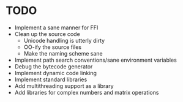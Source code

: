 TODO
====

+ Implement a sane manner for FFI
+ Clean up the source code
   + Unicode handling is utterly dirty
   + OO-ify the source files
   + Make the naming scheme sane
+ Implement path search conventions/sane environment variables
+ Debug the bytecode generator
+ Implement dynamic code linking
+ Implement standard libraries
+ Add multithreading support as a library
+ Add libraries for complex numbers and matrix operations

